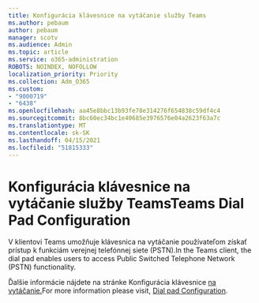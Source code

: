 ```yaml
---
title: Konfigurácia klávesnice na vytáčanie služby Teams
ms.author: pebaum
author: pebaum
manager: scotv
ms.audience: Admin
ms.topic: article
ms.service: o365-administration
ROBOTS: NOINDEX, NOFOLLOW
localization_priority: Priority
ms.collection: Adm_O365
ms.custom:
- "9000719"
- "6438"
ms.openlocfilehash: aa45e8bbc13b93fe78e314276f654838c59df4c4
ms.sourcegitcommit: 8bc60ec34bc1e40685e3976576e04a2623f63a7c
ms.translationtype: MT
ms.contentlocale: sk-SK
ms.lasthandoff: 04/15/2021
ms.locfileid: "51815333"
---
```

# <a name="teams-dial-pad-configuration"></a><span data-ttu-id="3ef76-102">Konfigurácia klávesnice na vytáčanie služby Teams</span><span class="sxs-lookup"><span data-stu-id="3ef76-102">Teams Dial Pad Configuration</span></span>

<span data-ttu-id="3ef76-103">V klientovi Teams umožňuje klávesnica na vytáčanie používateľom získať prístup k funkciám verejnej telefónnej siete (PSTN).</span><span class="sxs-lookup"><span data-stu-id="3ef76-103">In the Teams client, the dial pad enables users to access Public Switched Telephone Network (PSTN) functionality.</span></span>  

<span data-ttu-id="3ef76-104">Ďalšie informácie nájdete na stránke Konfigurácia klávesnice [na vytáčanie.](https://docs.microsoft.com/microsoftteams/dial-pad-configuration)</span><span class="sxs-lookup"><span data-stu-id="3ef76-104">For more information please visit, [Dial pad Configuration](https://docs.microsoft.com/microsoftteams/dial-pad-configuration).</span></span>
